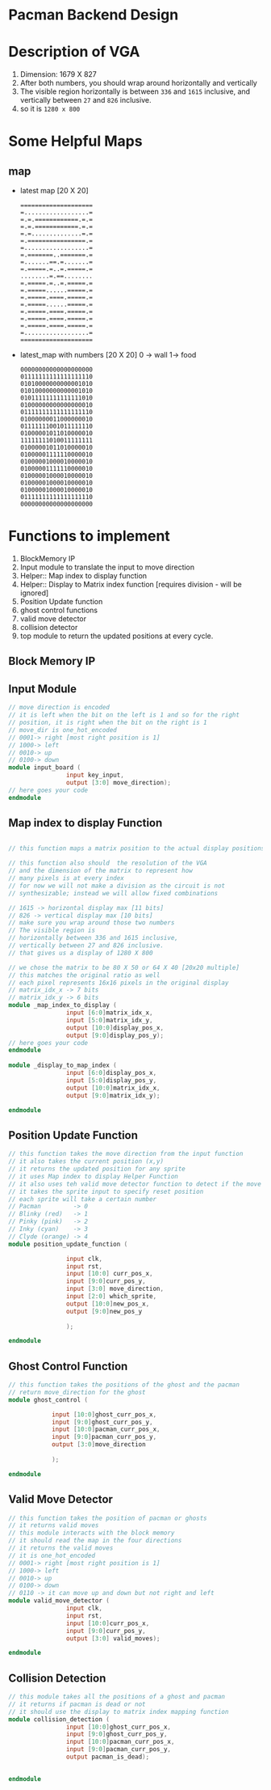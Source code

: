 # Pacman Backend Design

# Description of VGA

1. Dimension: 1679 X 827
2. After both numbers, you should wrap around horizontally and vertically
3. The visible region horizontally is between `336` and `1615` inclusive, and vertically between `27` and `826` inclusive.
4. so it is  `1280 x 800`

# Some Helpful Maps

## map
    
    
   
    
- latest map [20 X 20]
    
    ```
    ====================
    =..................=
    =.=.============.=.=
    =.=.============.=.=
    =.=..............=.=
    =.================.=
    =..................=
    =.=======..=======.=
    =.......==.=.......=
    =.=====.=..=.=====.=
    ........=.==........
    =.=====.=..=.=====.=
    =.=====......=====.=
    =.=====.====.=====.=
    =.=====......=====.=
    =.=====.====.=====.=
    =.=====.====.=====.=
    =.=====.====.=====.=
    =..................=
    ====================
    ```
    
- latest_map with numbers [20 X 20] 0 → wall 1→ food
    
    ```
    00000000000000000000
    01111111111111111110
    01010000000000001010
    01010000000000001010
    01011111111111111010
    01000000000000000010
    01111111111111111110
    01000000011000000010
    01111111001011111110
    01000001011010000010
    11111111010011111111
    01000001011010000010
    01000001111110000010
    01000001000010000010
    01000001111110000010
    01000001000010000010
    01000001000010000010
    01000001000010000010
    01111111111111111110
    00000000000000000000
    ```
    

# Functions to implement

1. BlockMemory IP
2. Input module to translate the input to move direction
3. Helper:: Map index to display function
4. Helper:: Display to Matrix index function [requires division - will be ignored]
5. Position Update function
6. ghost control functions
7. valid move detector
8. collision detector
9. top module to return the updated positions at every cycle.

## Block Memory IP

## Input Module

```verilog
// move direction is encoded
// it is left when the bit on the left is 1 and so for the right 
// position, it is right when the bit on the right is 1
// move_dir is one_hot_encoded 
// 0001-> right [most right position is 1]
// 1000-> left
// 0010-> up
// 0100-> down
module input_board (
				input key_input,
				output [3:0] move_direction);
// here goes your code 
endmodule
```

## Map index to display Function

```verilog

// this function maps a matrix position to the actual display positions

// this function also should  the resolution of the VGA
// and the dimension of the matrix to represent how
// many pixels is at every index
// for now we will not make a division as the circuit is not 
// synthesizable; instead we will allow fixed combinations

// 1615 -> horizontal display max [11 bits]
// 826 -> vertical display max [10 bits]
// make sure you wrap around those two numbers
// The visible region is
// horizontally between 336 and 1615 inclusive,
// vertically between 27 and 826 inclusive.
// that gives us a display of 1280 X 800 

// we chose the matrix to be 80 X 50 or 64 X 40 [20x20 multiple]
// this matches the original ratio as well 
// each pixel represents 16x16 pixels in the original display
// matrix_idx_x -> 7 bits
// matrix_idx_y -> 6 bits 
module _map_index_to_display (
				input [6:0]matrix_idx_x,
				input [5:0]matrix_idx_y,
				output [10:0]display_pos_x,
				output [9:0]display_pos_y);
// here goes your code 
endmodule
 
module _display_to_map_index (
				input [6:0]display_pos_x,
				input [5:0]display_pos_y,
				output [10:0]matrix_idx_x,
				output [9:0]matrix_idx_y);

endmodule
```

## Position Update Function

```verilog
// this function takes the move direction from the input function
// it also takes the current position (x,y)
// it returns the updated position for any sprite
// it uses Map index to display Helper Function
// it also uses teh valid move detector function to detect if the move is valid 
// it takes the sprite input to specify reset position 
// each sprite will take a certain number
// Pacman         -> 0 
// Blinky (red)   -> 1
// Pinky (pink)   -> 2 
// Inky (cyan)    -> 3
// Clyde (orange) -> 4 
module position_update_function ( 

				input clk,
				input rst, 
				input [10:0] curr_pos_x,
				input [9:0]curr_pos_y,
				input [3:0] move_direction,
				input [2:0] which_sprite,
				output [10:0]new_pos_x,
				output [9:0]new_pos_y
				
				);

endmodule

```

## Ghost Control Function

```verilog
// this function takes the positions of the ghost and the pacman
// return move_direction for the ghost
module ghost_control (

			input [10:0]ghost_curr_pos_x,
			input [9:0]ghost_curr_pos_y,
			input [10:0]pacman_curr_pos_x,
			input [9:0]pacman_curr_pos_y,
			output [3:0]move_direction
		
			);

endmodule
```

## Valid Move Detector

```verilog
// this function takes the position of pacman or ghosts 
// it returns valid moves 
// this module interacts with the block memory 
// it should read the map in the four directions
// it returns the valid moves
// it is one_hot_encoded 
// 0001-> right [most right position is 1]
// 1000-> left
// 0010-> up
// 0100-> down
// 0110 -> it can move up and down but not right and left
module valid_move_detector (
				input clk,
				input rst, 
				input [10:0]curr_pos_x,
				input [9:0]curr_pos_y, 
				output [3:0] valid_moves);

endmodule 
```

## Collision Detection

```verilog
// this module takes all the positions of a ghost and pacman
// it returns if pacman is dead or not
// it should use the display to matrix index mapping function
module collision_detection (
				input [10:0]ghost_curr_pos_x,
				input [9:0]ghost_curr_pos_y,
				input [10:0]pacman_curr_pos_x,
				input [9:0]pacman_curr_pos_y,
				output pacman_is_dead);
											

endmodule 
```